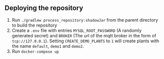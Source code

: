 Deploying the repository
------------------------

1. Run `./gradlew process_repository:shadowJar` from the parent directory to build the repository
2. Create a `.env` file with entries `MYSQL_ROOT_PASSWORD` (A randomly generated secret) and `BROKER` (The url of the mqtt broker in the form of `tcp://127.0.0.1`). Setting `CREATE_DEMO_PLANTS` to `1` will create plants with the name `default`, `demo1` and `demo2`.
3. Run `docker-compose up`
